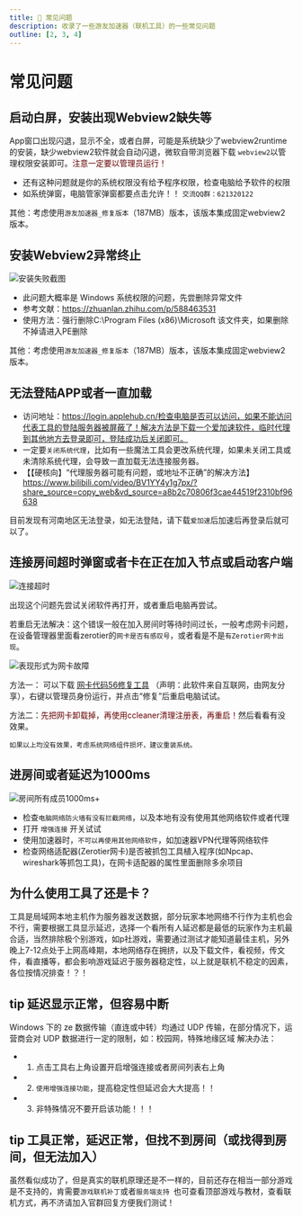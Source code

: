 ```yaml
---
title: 💫 常见问题
description: 收录了一些游友加速器（联机工具）的一些常见问题
outline: [2, 3, 4]
---
```

# 常见问题 

## 启动白屏，安装出现Webview2缺失等

App窗口出现闪退，显示不全，或者白屏，可能是系统缺少了webview2runtime的安装，缺少webview2软件就会自动闪退，微软自带浏览器下载 `webview2`以管理权限安装即可。<font color="#660000">注意一定要以管理员运行！</font>

- 还有这种问题就是你的系统权限没有给予程序权限，检查电脑给予软件的权限
- 如系统弹窗，电脑管家弹窗都要点击允许！！
  `交流QQ群：621320122`

其他：考虑使用`游友加速器_修复版本`（187MB）版本，该版本集成固定webview2版本。



## 安装Webview2异常终止
![安装失败截图](https://img.katomegumi.net/file/2ec992c204384ee07e746.jpg)

- 此问题大概率是 Windows 系统权限的问题，先尝删除异常文件
- 参考文献：https://zhuanlan.zhihu.com/p/588463531
- 使用方法：强行删除C:\Program Files (x86)\Microsoft 该文件夹，如果删除不掉请进入PE删除

其他：考虑使用`游友加速器_修复版本`（187MB）版本，该版本集成固定webview2版本。


## 无法登陆APP或者一直加载


- 访问地址：https://login.applehub.cn/检查电脑是否可以访问，如果不能访问代表工具的登陆服务器被屏蔽了！解决方法是下载一个爱加速软件，临时代理到其他地方去登录即可，登陆成功后关闭即可。
- 一定要`关闭系统代理`，比如有一些魔法工具会更改系统代理，如果未关闭工具或未清除系统代理，会导致一直加载无法连接服务器。
- 【【硬核向】“代理服务器可能有问题，或地址不正确”的解决方法】 https://www.bilibili.com/video/BV1YY4y1g7px/?share_source=copy_web&vd_source=a8b2c70806f3cae44519f2310bf96638

目前发现有河南地区无法登录，如无法登陆，请下载`爱加速`后加速后再登录后就可以了。


## 连接房间超时弹窗或者卡在正在加入节点或启动客户端
![连接超时](https://img.katomegumi.net/file/ff311bf118f3849a0ca1a.jpg)

出现这个问题先尝试关闭软件再打开，或者重启电脑再尝试。

若重启无法解决：这个错误一般在加入房间时等待时间过长，一般考虑网卡问题，在设备管理器里面看zerotier的`网卡是否有感叹号`，或者看是不是`有Zerotier网卡出现`。

![表现形式为网卡故障](https://img.katomegumi.net/file/03a2040a00e2dea3830d2.png)

方法一：    可以下载 [网卡代码56修复工具](https://cn-sy1.rains3.com/accelerator/tools/%E7%BD%91%E5%8D%A1%E4%BB%A3%E7%A0%8156%E4%BF%AE%E5%A4%8D%E5%B7%A5%E5%85%B7.exe) （声明：此软件来自互联网，由网友分享），右键以管理员身份运行，并点击“修复”后重启电脑试试。

方法二：<font color="#660000">先把网卡卸载掉，再使用ccleaner清理注册表，再重启！</font>然后看看有没效果。



`如果以上均没有效果，考虑系统网络组件损坏，建议重装系统。`



## 进房间或者延迟为1000ms
![房间所有成员1000ms+](https://img.katomegumi.net/file/d0c412163395e384bc969.jpg)

- 检查`电脑网络防火墙有没有拦截网络`，以及本地有没有使用其他网络软件或者代理
- 打开 `增强连接` 开关试试
- 使用加速器时，`不可以再使用其他网络软件`，如加速器VPN代理等网络软件
- 检查网络适配器(Zerotier网卡)是否被抓包工具植入程序(如Npcap、wireshark等抓包工具)，在网卡适配器的属性里面删除多余项目



## 为什么使用工具了还是卡？

工具是局域网本地主机作为服务器发送数据，部分玩家本地网络不行作为主机也会不行，需要根据工具显示延迟，选择一个看所有人延迟都是最低的玩家作为主机最合适，当然排除极个别游戏，如p社游戏，需要通过测试才能知道最佳主机，另外晚上7-12点处于上网高峰期，本地网络存在拥挤，以及下载文件，看视频，传文件，看直播等，都会影响游戏延迟于服务器稳定性，以上就是联机不稳定的因素，各位按情况排查！？！

## tip 延迟显示正常，但容易中断

Windows 下的 ze 数据传输（直连或中转）均通过 UDP 传输，在部分情况下，运营商会对 UDP 数据进行一定的限制，如：校园网，特殊地缘区域
解决办法：

- 1. 点击工具右上角设置开启增强连接或者房间列表右上角
- 2. `使用增强连接功能`，提高稳定性但延迟会大大提高！！
- 3. 非特殊情况不要开启该功能！！！


## tip 工具正常，延迟正常，但找不到房间（或找得到房间，但无法加入）

虽然看似成功了，但是真实的联机原理还是不一样的，目前还存在相当一部分游戏是不支持的，肯需要`游戏联机补丁`或者`服务端支持
`也可查看顶部游戏与教材，查看联机方式，再不济请加入官群回复方便我们测试！
